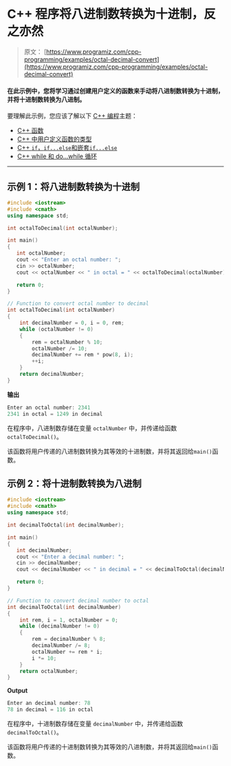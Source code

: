 # C++ 程序将八进制数转换为十进制，反之亦然

> 原文： [https://www.programiz.com/cpp-programming/examples/octal-decimal-convert](https://www.programiz.com/cpp-programming/examples/octal-decimal-convert)

#### 在此示例中，您将学习通过创建用户定义的函数来手动将八进制数转换为十进制，并将十进制数转换为八进制。

要理解此示例，您应该了解以下 [C++ 编程](/cpp-programming "C++ tutorial")主题：

*   [C++ 函数](/cpp-programming/function)
*   [C++ 中用户定义函数的类型](/cpp-programming/user-defined-function-types)
*   [C++ `if`，`if...else`和嵌套`if...else`](/cpp-programming/if-else)
*   [C++ while 和 do...while 循环](/cpp-programming/do-while-loop)

* * *

## 示例 1：将八进制数转换为十进制

```cpp
#include <iostream>
#include <cmath>
using namespace std;

int octalToDecimal(int octalNumber);

int main()
{
   int octalNumber;
   cout << "Enter an octal number: ";
   cin >> octalNumber;
   cout << octalNumber << " in octal = " << octalToDecimal(octalNumber) << " in decimal";

   return 0;
}

// Function to convert octal number to decimal
int octalToDecimal(int octalNumber)
{
    int decimalNumber = 0, i = 0, rem;
    while (octalNumber != 0)
    {
        rem = octalNumber % 10;
        octalNumber /= 10;
        decimalNumber += rem * pow(8, i);
        ++i;
    }
    return decimalNumber;
} 
```

**输出**

```cpp
Enter an octal number: 2341
2341 in octal = 1249 in decimal 
```

在程序中，八进制数存储在变量 `octalNumber` 中，并传递给函数`octalToDecimal()`。

该函数将用户传递的八进制数转换为其等效的十进制数，并将其返回给`main()`函数。

## 示例 2：将十进制数转换为八进制

```cpp
#include <iostream>
#include <cmath>
using namespace std;

int decimalToOctal(int decimalNumber);

int main()
{
   int decimalNumber;
   cout << "Enter a decimal number: ";
   cin >> decimalNumber;
   cout << decimalNumber << " in decimal = " << decimalToOctal(decimalNumber) << " in octal";

   return 0;
}

// Function to convert decimal number to octal
int decimalToOctal(int decimalNumber)
{
    int rem, i = 1, octalNumber = 0;
    while (decimalNumber != 0)
    {
        rem = decimalNumber % 8;
        decimalNumber /= 8;
        octalNumber += rem * i;
        i *= 10;
    }
    return octalNumber;
} 
```

**Output**

```cpp
Enter an decimal number: 78
78 in decimal = 116 in octal 
```

在程序中，十进制数存储在变量 `decimalNumber` 中，并传递给函数`decimalToOctal()`。

该函数将用户传递的十进制数转换为其等效的八进制数，并将其返回给`main()`函数。